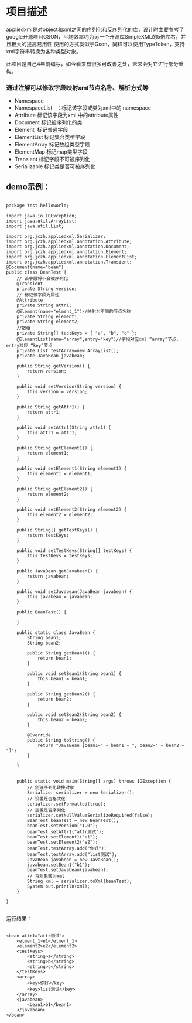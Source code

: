 # 项目描述
appliedxml是对object和xml之间的序列化和反序列化的库，设计时主要参考了google开源项目GSON，平均效率约为另一个开源库SimpleXML的5倍左右，并且极大的提高易用性
使用的方式类似于Gson，同样可以使用TypeToken，支持xml字符串转换为各种类型对象。

此项目是自己4年前编写，如今看来有很多可改善之处，未来会对它进行部分重构。

### 通过注解可以修改字段映射xml节点名称、解析方式等


* Namespace
* NamespaceList   ：标记该字段或类为xml中的 namespace
* Attribute 标记该字段为xml 中的attribute属性
* Document 标记被序列化的类 
* Element  标记普通字段
* ElementList 标记集合类型字段
* ElementArray  标记数组类型字段
* ElementMap  标记map类型字段
* Transient 标记字段不可被序列化
* Serializable 标记类是否可被序列化
## demo示例：


<pre><code>
package test.helloworld;

import java.io.IOException;
import java.util.ArrayList;
import java.util.List;

import org.jczh.appliedxml.Serializer;
import org.jczh.appliedxml.annotation.Attribute;
import org.jczh.appliedxml.annotation.Document;
import org.jczh.appliedxml.annotation.Element;
import org.jczh.appliedxml.annotation.ElementList;
import org.jczh.appliedxml.annotation.Transient;
@Document(name="bean")
public class BeanTest {
	// 该字段将不会被序列化
	@Transient
	private String version;
	// 标记该字段为属性
	@Attribute
	private String attr1;
	@Element(name="elment_1")//映射为不同的节点名称
	private String element1;
	private String element2;
	//数组
	private String[] testKeys = { "a", "b", "c" };
	@ElementList(name="array",entry="key")//字段对应xml “array”节点，entry对应 “key”节点
	private List<String> testArray=new ArrayList<String>();
	private JavaBean javabean;

	public String getVersion() {
		return version;
	}

	public void setVersion(String version) {
		this.version = version;
	}

	public String getAttr1() {
		return attr1;
	}

	public void setAttr1(String attr1) {
		this.attr1 = attr1;
	}

	public String getElement1() {
		return element1;
	}

	public void setElement1(String element1) {
		this.element1 = element1;
	}

	public String getElement2() {
		return element2;
	}

	public void setElement2(String element2) {
		this.element2 = element2;
	}

	public String[] getTestKeys() {
		return testKeys;
	}

	public void setTestKeys(String[] testKeys) {
		this.testKeys = testKeys;
	}

	public JavaBean getJavabean() {
		return javabean;
	}

	public void setJavabean(JavaBean javabean) {
		this.javabean = javabean;
	}

	public BeanTest() {

	}

	public static class JavaBean {
		String bean1;
		String bean2;

		public String getBean1() {
			return bean1;
		}

		public void setBean1(String bean1) {
			this.bean1 = bean1;
		}

		public String getBean2() {
			return bean2;
		}

		public void setBean2(String bean2) {
			this.bean2 = bean2;
		}

		@Override
		public String toString() {
			return "JavaBean [bean1=" + bean1 + ", bean2=" + bean2 + "]";
		}

	}
	

	public static void main(String[] args) throws IOException {
		// 创建序列化转换对象
		Serializer serializer = new Serializer();
		// 设置是否格式化
		serializer.setFormatted(true);
		// 空置是否序列化
		serializer.setNullValueSerializeRequired(false);
		BeanTest beanTest = new BeanTest();
		beanTest.setVersion("1.0");
		beanTest.setAttr1("attr测试");
		beanTest.setElement1("e1");
		beanTest.setElement2("e2");
		beanTest.testArray.add("你好");
		beanTest.testArray.add("list测试");
		JavaBean javabean = new JavaBean();
		javabean.setBean1("b1");
		beanTest.setJavabean(javabean);
		// 将对象转为xml
		String xml = serializer.toXml(beanTest);
		System.out.println(xml);
	}

}

</code></pre>

运行结果：
<pre><code>
&lt;bean attr1=&quot;attr测试&quot;&gt;
    &lt;elment_1&gt;e1&lt;/elment_1&gt;
    &lt;element2&gt;e2&lt;/element2&gt;
    &lt;testKeys&gt;
        &lt;string&gt;a&lt;/string&gt;
        &lt;string&gt;b&lt;/string&gt;
        &lt;string&gt;c&lt;/string&gt;
    &lt;/testKeys&gt;
    &lt;array&gt;
        &lt;key&gt;你好&lt;/key&gt;
        &lt;key&gt;list测试&lt;/key&gt;
    &lt;/array&gt;
    &lt;javabean&gt;
        &lt;bean1&gt;b1&lt;/bean1&gt;
    &lt;/javabean&gt;
&lt;/bean&gt;

</code></pre>
